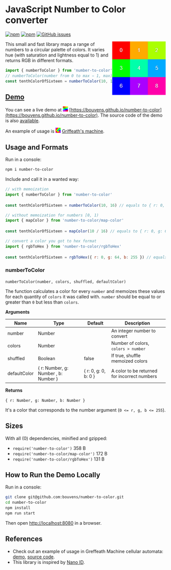 # JavaScript Number to Color converter

[![npm][npm-badge]][npm] [![npm][npm-dt-badge]][npm] [![GitHub issues][issues-badge]][issues]

<img src="https://raw.githubusercontent.com/bouvens/number-to-color/master/demo/colors-example.png" align="right" alt="An example of number to color conversion" width=168 height=168>

This small and fast library maps a range of numbers to a circular palette of colors. It varies hue (with
saturation and lightness equal to 1) and returns RGB in different formats.

```javascript
import { numberToColor } from 'number-to-color'
// numberToColor(number from 0 to max − 1, max)
const tenthColorOfSixteen = numberToColor(10, 16) // equals to { r: 0, g: 64, b: 255 }
```

## [Demo](https://bouvens.github.io/number-to-color)

You can see a live demo
at <img src="https://raw.githubusercontent.com/bouvens/number-to-color/master/demo/favicon.png" width=16 height=16> [https://bouvens.github.io/number-to-color](https://bouvens.github.io/number-to-color).
The source code of the demo is also [available](https://github.com/bouvens/number-to-color/tree/master/demo).

An example of
usage is <img src="https://raw.githubusercontent.com/bouvens/griffeath-machine/4e27f6f5df4c6cc77c96ab2e3545cbdc1da0a433/img/favicon.png" width=16 height=16> [Griffeath's machine](https://bouvens.github.io/griffeath-machine).

## Usage and Formats

Run in a console:

```bash
npm i number-to-color
```

Include and call it in a wanted way:

```javascript
// with memoization
import { numberToColor } from 'number-to-color'

const tenthColorOfSixteen = numberToColor(10, 16) // equals to { r: 0, g: 64, b: 255 }
```

```javascript
// without memoization for numbers [0, 1)
import { mapColor } from 'number-to-color/map-color'

const tenthColorOfSixteen = mapColor(10 / 16) // equals to { r: 0, g: 64, b: 255 }
```

```javascript
// convert a color you got to hex format
import { rgbToHex } from 'number-to-color/rgbToHex'

const tenthColorOfSixteen = rgbToHex({ r: 0, g: 64, b: 255 }) // equals to '#0040ff'
```

### numberToColor

`numberToColor(number, colors, shuffled, defaultColor)`

The function calculates a color for every `number` and
memoizes these values for each quantity of `colors` it was called with. `number` should be equal to or greater
than `0`
but less than `colors`.

**Arguments**

| Name         | Type                                 | Default              | Description                                  |
|--------------|--------------------------------------|----------------------|----------------------------------------------|
| number       | Number                               |                      | An integer number to convert                 |
| colors       | Number                               |                      | Number of colors, `colors > number`          |
| shuffled     | Boolean                              | false                | If true, shuffle memoized colors             |
| defaultColor | { r: Number, g: Number , b: Number } | { r: 0, g: 0, b: 0 } | A color to be returned for incorrect numbers |

**Returns**

`{ r: Number, g: Number, b: Number }`

It's a color that corresponds to the number argument (`0 <= r, g, b <= 255`).

## Sizes

With all (0) dependencies, minified and gzipped:

* `require('number-to-color')` 358 B
* `require('number-to-color/map-color')` 172 B
* `require('number-to-color/rgbToHex')` 131 B

## How to Run the Demo Locally

Run in a console:

```bash
git clone git@github.com:bouvens/number-to-color.git
cd number-to-color
npm install
npm run start
```

Then open [http://localhost:8080](http://localhost:8080) in a browser.

## References

* Check out an example of usage in Greffeath Machine cellular
  automata: [demo](https://bouvens.github.io/griffeath-machine), [source code](https://github.com/bouvens/griffeath-machine/blob/master/src/components/common/CanvasField.jsx).
* This library is inspired by [Nano ID](https://github.com/ai/nanoid#readme).

[npm-badge]: https://img.shields.io/npm/v/number-to-color.png?style=flat-square

[npm]: https://www.npmjs.com/package/number-to-color

[npm-dt-badge]: https://img.shields.io/npm/dt/number-to-color.png?style=flat-square

[issues-badge]: https://img.shields.io/github/issues/bouvens/number-to-color.svg?style=flat-square

[issues]: https://github.com/bouvens/number-to-color/issues
